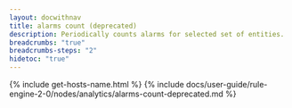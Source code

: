 ```yaml
---
layout: docwithnav
title: alarms count (deprecated)
description: Periodically counts alarms for selected set of entities.
breadcrumbs: "true"
breadcrumbs-steps: "2"
hidetoc: "true"
---
```


{% include get-hosts-name.html %}
{% include docs/user-guide/rule-engine-2-0/nodes/analytics/alarms-count-deprecated.md %}
